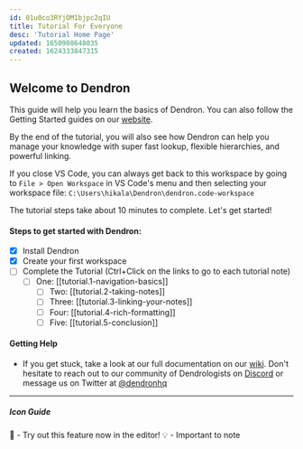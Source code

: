 ```yaml
---
id: 01u0co3RYjOM1bjpc2qIU
title: Tutorial For Everyone
desc: 'Tutorial Home Page'
updated: 1650908648035
created: 1624333847315
---
```


## Welcome to Dendron

This guide will help you learn the basics of Dendron. You can also follow the Getting Started guides on our [website](https://wiki.dendron.so/notes/678c77d9-ef2c-4537-97b5-64556d6337f1.html).

By the end of the tutorial, you will also see how Dendron can help you manage your knowledge with super fast lookup, flexible hierarchies, and powerful linking.

If you close VS Code, you can always get back to this workspace by going to `File > Open Workspace` in VS Code's menu and then selecting your workspace file: `C:\Users\hikala\Dendron\dendron.code-workspace`

The tutorial steps take about 10 minutes to complete. Let's get started!

#### Steps to get started with Dendron:

- [x] Install Dendron
- [x] Create your first workspace
- [ ] Complete the Tutorial (Ctrl+Click on the links to go to each tutorial note)
  - [ ] One: [[tutorial.1-navigation-basics]]
	- [ ] Two: [[tutorial.2-taking-notes]]
	- [ ] Three: [[tutorial.3-linking-your-notes]]
	- [ ] Four:  [[tutorial.4-rich-formatting]]
	- [ ] Five:  [[tutorial.5-conclusion]]

#### Getting Help

- If you get stuck, take a look at our full documentation on our [wiki](https://wiki.dendron.so/). Don't hesitate to reach out to our community of Dendrologists on [Discord](https://discord.com/invite/AE3NRw9) or message us on Twitter at [@dendronhq](https://twitter.com/dendronhq)

---

##### Icon Guide

🌱 - Try out this feature now in the editor!
💡 - Important to note
